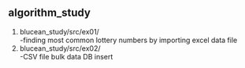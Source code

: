 ## algorithm_study

1. blucean_study/src/ex01/<br>
-finding most common lottery numbers by importing excel data file
2. blucean_study/src/ex02/<br>
-CSV file bulk data DB insert
